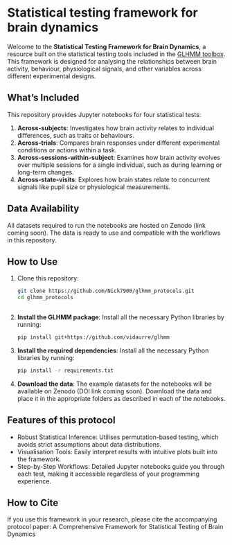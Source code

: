 # Statistical testing framework for brain dynamics

Welcome to the **Statistical Testing Framework for Brain Dynamics**, a resource built on the statistical testing tools included in the [GLHMM toolbox](https://github.com/vidaurre/glhmm). This framework is designed for analysing the relationships between brain activity, behaviour, physiological signals, and other variables across different experimental designs. 

## What’s Included
This repository provides Jupyter notebooks for four statistical tests:
1. **Across-subjects**: Investigates how brain activity relates to individual differences, such as traits or behaviours.
2. **Across-trials**: Compares brain responses under different experimental conditions or actions within a task.
3. **Across-sessions-within-subject**: Examines how brain activity evolves over multiple sessions for a single individual, such as during learning or long-term changes.
4. **Across-state-visits**: Explores how brain states relate to concurrent signals like pupil size or physiological measurements.

## Data Availability
All datasets required to run the notebooks are hosted on Zenodo (link coming soon). The data is ready to use and compatible with the workflows in this repository.

## How to Use
1. Clone this repository:
   ```bash
   git clone https://github.com/Nick7900/glhmm_protocols.git
   cd glhmm_protocols
  
2. **Install the GLHMM package**: 
Install all the necessary Python libraries by running:
   ```bash
   pip install git+https://github.com/vidaurre/glhmm

3. **Install the required dependencies**: 
Install all the necessary Python libraries by running:
   ```bash
   pip install -r requirements.txt

4. **Download the data**: 
The example datasets for the notebooks will be available on Zenodo (DOI link coming soon). Download the data and place it in the appropriate folders as described in each of the notebooks.

## Features of this protocol
* Robust Statistical Inference: Utilises permutation-based testing, which avoids strict assumptions about data distributions.
* Visualisation Tools: Easily interpret results with intuitive plots built into the framework.
* Step-by-Step Workflows: Detailed Jupyter notebooks guide you through each test, making it accessible regardless of your programming experience.

## How to Cite
If you use this framework in your research, please cite the accompanying protocol paper:
A Comprehensive Framework for Statistical Testing of Brain Dynamics
